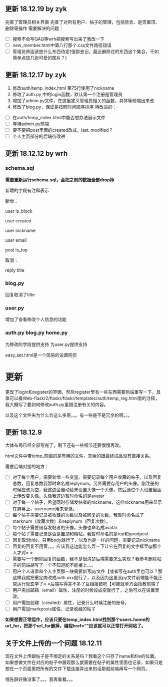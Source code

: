 ## 更新 18.12.19 by zyk
完善了管理员相关界面
完善了对所有用户、帖子的管理，包括禁言、是否置顶、删除等操作
需要解决的问题：
- [ ] 搜索不会写QAQ等wrh把搜索写出来了我改一下
- [ ] new_member.html中第八行那个.css文件路径错误
- [ ] 管理员界面该放什么东西待定(很那去记，最近删除过的东西这个集合，不如简单点放几张可爱的图片？)
## 更新 18.12.17 by zyk
1. 修改auth/temp_index.html 第75行使用了nickname
2. 修改了auth.py 中的login函数，默认第一个注册是管理员
3. 增加了admin.py文件，在这里定义管理员相关的函数，具体等前端出来改
4. 修改了blog.py，保证是按照时间顺序排序
待改进的：
- [ ] 在auth/temp_index.html中能否想办法展示文件
- [ ] 等待admin.py前端
- [ ] 要不要把post里面的created改成，last_modified？
- [ ] 个人主页部分的后端待改进
## 更新 18.12.12 by wrh

### schema.sql
**需要重新运行schema.sql，会把之前的数据全部drop掉**

新增的字段有注释表示

新增：

user is_block

user created

user nickname

user email

post is_top

取消：

reply title


### blog.py
回复取消了title

### user.py
增加了查看修改个人信息的功能

### auth.py blog.py home.py
为修改的字段提供支持 为user.py提供支持

easy_set.html是一个简易的设置网页


# 更新
更改了login和register的界面，然后register里有一些东西需要后端重写一下，具体可以看Web-flaskr2/flaskr/flaskr/templates/auth/temp_reg.html里的注释，我大概写了要如何修改auth.py里跟注册有关的内容。

以及这个文件夹为什么会这么多层。。。有一些是不是冗余的啊。。。



## 更新 18.12.9

大体布局已经全部写完了，剩下还有一些细节还要慢慢再改。

html文件中带temp_前缀的是有用的文件，其余的跟最终成品没有直接关系。

需要后端对接的地方：

- [ ] 对于每个用户，需要新增一些变量。需要记录每个用户收藏的帖子，以及回复总数，回复总数我暂时命名成replynum。另外需要存用户的头像。刚注册的时候应该为空，我这边会自动给未设置头像一个头像，然后通过个人设置里面上传改变头像。头像我这边暂时命名的是avatar
- [ ] 对于每一个帖子，希望同时存储发帖者的nickname，这样nickname用来显示在屏幕上，username用来登录。
- [ ] 每个帖子需要记录被收藏的次数以及被回复的次数。我暂时命名成了marknum（收藏次数）和replynum（回复次数）。
- [ ] 每个帖子需要储存发帖者的头像。头像也命名成avatar
- [ ] 每个帖子需要记录是否是置顶和精帖。我暂时命名的是top和goodpost
- [ ] 回复取消title，只用body就行了，以及也是一样的问题，需要记录nickname
- [ ] 回复的回复不用管。。。应该我这边能怎么弄一下让它在回复的文字框里@那个人才对= =
- [ ] 需要写一个删除回复的函数，我不是很清楚后端需要怎么实现？我参考删除帖子的前端胡写了一个不知道能不能接上。。。
- [ ] 用户个人设置和个人主页那一块需要新写py文件【或者写在auth里也可以？那这样我就把重定向改成auth.xxx就行了，以及因为这里没py文件前端能不能正常运行就玄学了= =后端写得差不多了互相报错吧【可能就单方面指教前端了
- [ ] 用户需加邮箱（email）属性，注册的时候设成空就行了，之后可以在设置里改。
- [ ] 用户需加创建（created）属性，记录什么时候注册的账号。
- [ ] 用户需加markposts属性，记录收藏的帖子

**如果想要正常运作，应该只要在temp_index.html找到那个users.home的url_for，把那个url_for删掉，编程href=“”应该就可以正常打开网站了。**

## 关于文件上传的一个问题 18.12.11

现在文件上传跟帖子是不绑定的关系是吗？我看这个只存了name和file的位置。如果想做文件在对应的帖子中展现那么就需要在帖子的属性里面也记录，如果只是想在一个页面里把所有的文件下载连接弄出来的话那就前端再写一个网页。

哦告辞好像没事了。。。我再看看。。。